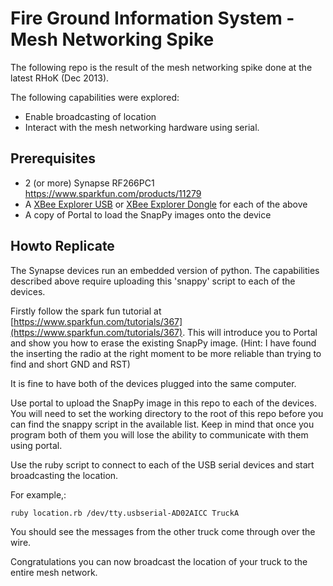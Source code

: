 # Fire Ground Information System - Mesh Networking Spike

The following repo is the result of the mesh networking spike done at the latest RHoK (Dec 2013).

The following capabilities were explored:
  - Enable broadcasting of location
  - Interact with the mesh networking hardware using serial.
  
## Prerequisites
  - 2 (or more) Synapse RF266PC1 https://www.sparkfun.com/products/11279
  - A [XBee Explorer USB](https://www.sparkfun.com/products/8687) or [XBee Explorer Dongle](https://www.sparkfun.com/products/9819) for each of the above
  - A copy of Portal to load the SnapPy images onto the device
  
## Howto Replicate
The Synapse devices run an embedded version of python. The capabilities described above require uploading this 'snappy' script to each of the devices.
  
Firstly follow the spark fun tutorial at [https://www.sparkfun.com/tutorials/367](https://www.sparkfun.com/tutorials/367). This will introduce you to Portal and show you how to erase the existing SnapPy image. (Hint: I have found the inserting the radio at the right moment to be more reliable than trying to find and short GND and RST)

It is fine to have both of the devices plugged into the same computer.

Use portal to upload the SnapPy image in this repo to each of the devices. You will need to set the working directory to the root of this repo before you can find the snappy script in the available list. Keep in mind that once you program both of them you will lose the ability to communicate with them using portal.

Use the ruby script to connect to each of the USB serial devices and start broadcasting the location.

For example,:
```
ruby location.rb /dev/tty.usbserial-AD02AICC TruckA
```

You should see the messages from the other truck come through over the wire.

Congratulations you can now broadcast the location of your truck to the entire mesh network.
